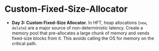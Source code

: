 # Custom-Fixed-Size-Allocator
* **Day 3: Custom Fixed-Size Allocator.** In HFT, heap allocations (`new`, `delete`) are a major source of non-deterministic latency. Create a memory pool that pre-allocates a large chunk of memory and vends fixed-size blocks from it. This avoids calling the OS for memory on the critical path.
